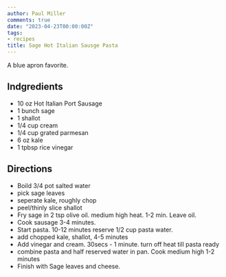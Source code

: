 ```yaml
---
author: Paul Miller
comments: true
date: "2023-04-23T00:00:00Z"
tags:
- recipes
title: Sage Hot Italian Sausge Pasta
---
```

A blue apron favorite.

## Indgredients
* 10 oz Hot Italian Port Sausage
* 1 bunch sage
* 1 shallot
* 1/4 cup cream
* 1/4 cup grated parmesan
* 6 oz kale
* 1 tpbsp rice vinegar

## Directions

* Boild 3/4 pot salted water
* pick sage leaves
* seperate kale, roughly chop
* peel/thinly slice shallot
* Fry sage in 2 tsp olive oil. medium high heat. 1-2 min. Leave oil.
* Cook sausage 3-4 minutes.
* Start pasta. 10-12 minutes reserve 1/2 cup pasta water.
* add chopped kale, shallot, 4-5 minutes
* Add vinegar and cream. 30secs - 1 minute. turn off heat till pasta ready
* combine pasta and half reserved water in pan. Cook medium high 1-2 minutes
* Finish with Sage leaves and cheese.
 
